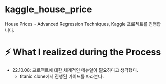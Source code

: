 # <b>kaggle_house_price</b>
House Prices - Advanced Regression Techniques, Kaggle 프로젝트를 진행합니다.

# <b>:zap: What I realized during the Process</b>
* 22.10.08: 프로젝트에 대한 체계적인 메뉴얼이 필요하다고 생각했다.
    + titanic clone에서 진행된 가이드를 따라본다.
